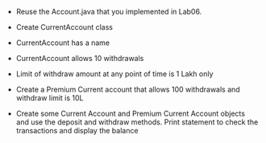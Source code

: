 * Reuse the Account.java that you implemented in Lab06.
* Create CurrentAccount class
* CurrentAccount has a name
* CurrentAccount allows 10 withdrawals
* Limit of withdraw amount at any point of time is 1 Lakh only
* Create a Premium Current account that allows 100 withdrawals and withdraw limit is 10L

* Create some Current Account and Premium Current Account objects and use the deposit and withdraw methods. Print statement to check the transactions and display the balance